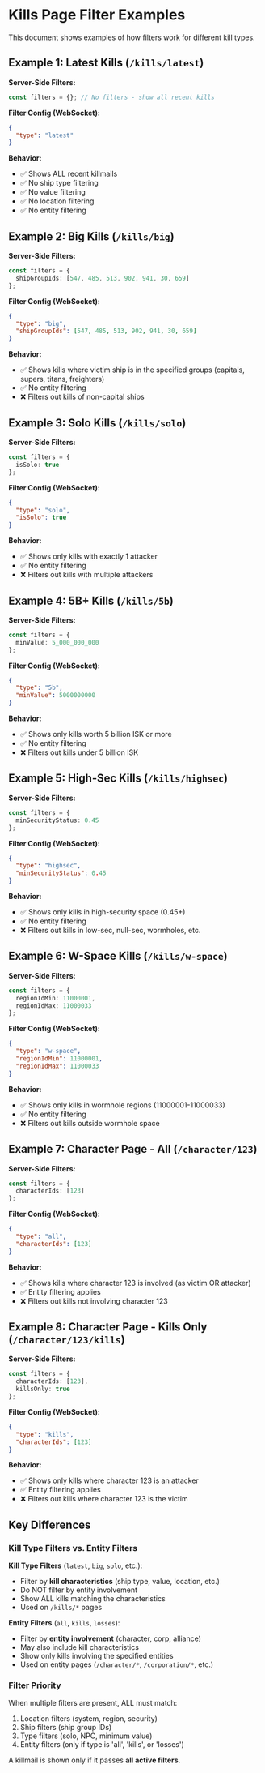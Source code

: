 # Kills Page Filter Examples

This document shows examples of how filters work for different kill types.

## Example 1: Latest Kills (`/kills/latest`)

**Server-Side Filters:**
```typescript
const filters = {}; // No filters - show all recent kills
```

**Filter Config (WebSocket):**
```json
{
  "type": "latest"
}
```

**Behavior:**
- ✅ Shows ALL recent killmails
- ✅ No ship type filtering
- ✅ No value filtering
- ✅ No location filtering
- ✅ No entity filtering

## Example 2: Big Kills (`/kills/big`)

**Server-Side Filters:**
```typescript
const filters = {
  shipGroupIds: [547, 485, 513, 902, 941, 30, 659]
};
```

**Filter Config (WebSocket):**
```json
{
  "type": "big",
  "shipGroupIds": [547, 485, 513, 902, 941, 30, 659]
}
```

**Behavior:**
- ✅ Shows kills where victim ship is in the specified groups (capitals, supers, titans, freighters)
- ✅ No entity filtering
- ❌ Filters out kills of non-capital ships

## Example 3: Solo Kills (`/kills/solo`)

**Server-Side Filters:**
```typescript
const filters = {
  isSolo: true
};
```

**Filter Config (WebSocket):**
```json
{
  "type": "solo",
  "isSolo": true
}
```

**Behavior:**
- ✅ Shows only kills with exactly 1 attacker
- ✅ No entity filtering
- ❌ Filters out kills with multiple attackers

## Example 4: 5B+ Kills (`/kills/5b`)

**Server-Side Filters:**
```typescript
const filters = {
  minValue: 5_000_000_000
};
```

**Filter Config (WebSocket):**
```json
{
  "type": "5b",
  "minValue": 5000000000
}
```

**Behavior:**
- ✅ Shows only kills worth 5 billion ISK or more
- ✅ No entity filtering
- ❌ Filters out kills under 5 billion ISK

## Example 5: High-Sec Kills (`/kills/highsec`)

**Server-Side Filters:**
```typescript
const filters = {
  minSecurityStatus: 0.45
};
```

**Filter Config (WebSocket):**
```json
{
  "type": "highsec",
  "minSecurityStatus": 0.45
}
```

**Behavior:**
- ✅ Shows only kills in high-security space (0.45+)
- ✅ No entity filtering
- ❌ Filters out kills in low-sec, null-sec, wormholes, etc.

## Example 6: W-Space Kills (`/kills/w-space`)

**Server-Side Filters:**
```typescript
const filters = {
  regionIdMin: 11000001,
  regionIdMax: 11000033
};
```

**Filter Config (WebSocket):**
```json
{
  "type": "w-space",
  "regionIdMin": 11000001,
  "regionIdMax": 11000033
}
```

**Behavior:**
- ✅ Shows only kills in wormhole regions (11000001-11000033)
- ✅ No entity filtering
- ❌ Filters out kills outside wormhole space

## Example 7: Character Page - All (`/character/123`)

**Server-Side Filters:**
```typescript
const filters = {
  characterIds: [123]
};
```

**Filter Config (WebSocket):**
```json
{
  "type": "all",
  "characterIds": [123]
}
```

**Behavior:**
- ✅ Shows kills where character 123 is involved (as victim OR attacker)
- ✅ Entity filtering applies
- ❌ Filters out kills not involving character 123

## Example 8: Character Page - Kills Only (`/character/123/kills`)

**Server-Side Filters:**
```typescript
const filters = {
  characterIds: [123],
  killsOnly: true
};
```

**Filter Config (WebSocket):**
```json
{
  "type": "kills",
  "characterIds": [123]
}
```

**Behavior:**
- ✅ Shows only kills where character 123 is an attacker
- ✅ Entity filtering applies
- ❌ Filters out kills where character 123 is the victim

## Key Differences

### Kill Type Filters vs. Entity Filters

**Kill Type Filters** (`latest`, `big`, `solo`, etc.):
- Filter by **kill characteristics** (ship type, value, location, etc.)
- Do NOT filter by entity involvement
- Show ALL kills matching the characteristics
- Used on `/kills/*` pages

**Entity Filters** (`all`, `kills`, `losses`):
- Filter by **entity involvement** (character, corp, alliance)
- May also include kill characteristics
- Show only kills involving the specified entities
- Used on entity pages (`/character/*`, `/corporation/*`, etc.)

### Filter Priority

When multiple filters are present, ALL must match:
1. Location filters (system, region, security)
2. Ship filters (ship group IDs)
3. Type filters (solo, NPC, minimum value)
4. Entity filters (only if type is 'all', 'kills', or 'losses')

A killmail is shown only if it passes **all active filters**.
